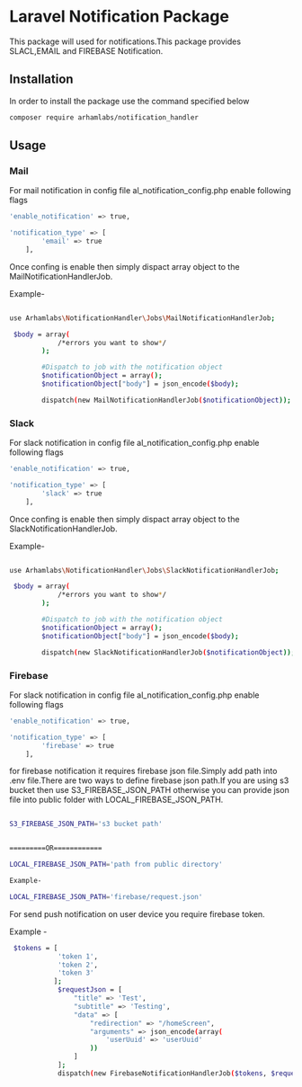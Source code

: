 # Laravel Notification Package

This package will used for notifications.This package provides SLACL,EMAIL and FIREBASE Notification.

## Installation

In order to install the package use the command specified below

```bash
composer require arhamlabs/notification_handler

```
## Usage

### Mail
For mail notification in config file al_notification_config.php enable following flags

```bash
'enable_notification' => true,

'notification_type' => [
        'email' => true
    ],
````

Once confing is enable then simply dispact array object to the MailNotificationHandlerJob. 

Example-
```bash

use Arhamlabs\NotificationHandler\Jobs\MailNotificationHandlerJob;

 $body = array(
            /*errors you want to show*/
        );

        #Dispatch to job with the notification object
        $notificationObject = array();
        $notificationObject["body"] = json_encode($body);

        dispatch(new MailNotificationHandlerJob($notificationObject));

```


### Slack
For slack notification in config file al_notification_config.php enable following flags

```bash
'enable_notification' => true,

'notification_type' => [
        'slack' => true
    ],
````

Once confing is enable then simply dispact array object to the SlackNotificationHandlerJob. 

Example-
```bash

use Arhamlabs\NotificationHandler\Jobs\SlackNotificationHandlerJob;

 $body = array(
            /*errors you want to show*/
        );

        #Dispatch to job with the notification object
        $notificationObject = array();
        $notificationObject["body"] = json_encode($body);

        dispatch(new SlackNotificationHandlerJob($notificationObject));

```



### Firebase
For slack notification in config file al_notification_config.php enable following flags

```bash
'enable_notification' => true,

'notification_type' => [
        'firebase' => true
    ],
````

for firebase notification it requires firebase json file.Simply add path into .env file.There are two ways to define firebase json path.If you are using s3 bucket then use S3_FIREBASE_JSON_PATH otherwise you can provide json file into public folder with LOCAL_FIREBASE_JSON_PATH.


```bash

S3_FIREBASE_JSON_PATH='s3 bucket path'


=========OR============

LOCAL_FIREBASE_JSON_PATH='path from public directory'

Example-

LOCAL_FIREBASE_JSON_PATH='firebase/request.json'

````
For send push notification on user device you require firebase token.

Example -

``` bash
 $tokens = [
            'token 1',
            'token 2',
            'token 3'
           ];
            $requestJson = [
                "title" => 'Test',
                "subtitle" => 'Testing',
                "data" => [
                    "redirection" => "/homeScreen",
                    "arguments" => json_encode(array(
                        'userUuid' => 'userUuid'
                    ))
                ]
            ];
            dispatch(new FirebaseNotificationHandlerJob($tokens, $requestJson));

```
